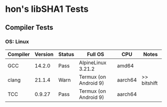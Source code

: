 # hon's libSHA1 Tests

## Compiler Tests
### OS: Linux
| Compiler | Version | Status | Full OS               | CPU     | Notes |
|----------|---------|--------|-----------------------|---------|-------|
| GCC      |  14.2.0 | Pass   | AlpineLinux 3.21.2    | amd64   |       |
| clang    |  21.1.4 | Warn   | Termux (on Android 9) | aarch64 |>> bitshift |
| TCC      |  0.9.27 | Pass   | Termux (on Android 9) | aarch64 |       |
